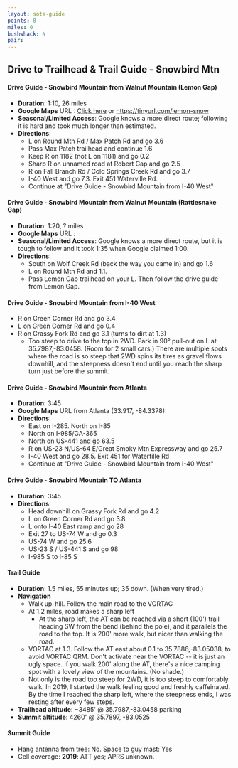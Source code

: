 ```yaml
---
layout: sota-guide
points: 8
miles: 0
bushwhack: N
pair:
---
```

Drive to Trailhead & Trail Guide - Snowbird Mtn
--------------------------------------------------------

#### Drive Guide - Snowbird Mountain from Walnut Mountain (Lemon Gap)

- **Duration**: 1:10, 26 miles
- **Google Maps** URL : [Click here](https://www.google.com/maps/dir/35.82536,+-82.93744/'35.7987,-83.0458'/@35.7927334,-83.0751278,13z/data=!4m15!4m14!1m3!2m2!1d-82.93744!2d35.82536!1m3!2m2!1d-83.0458!2d35.7987!2m3!6e0!7e2!8j1503724320!3e0!5i1) or https://tinyurl.com/lemon-snow
- **Seasonal/Limited Access**: Google knows a more direct route; following it is hard and took much longer than estimated.
- **Directions**:
  - L on Round Mtn Rd / Max Patch Rd and go 3.6
  - Pass Max Patch trailhead and continue 1.6
  - Keep R on 1182 (not L on 1181) and go 0.2
  - Sharp R on unnamed road at Robert Gap and go 2.5
  - R on Fall Branch Rd / Cold Springs Creek Rd and go 3.7
  - I-40 West and go 7.3.  Exit 451 Waterville Rd.
  - Continue at "Drive Guide - Snowbird Mountain from I-40 West"

#### Drive Guide - Snowbird Mountain from Walnut Mountain (Rattlesnake Gap)

- **Duration**: 1:20, ? miles
- **Google Maps** URL : 
- **Seasonal/Limited Access**: Google knows a more direct route, but it is tough to follow and it took 1:35 when Google claimed 1:00.
- **Directions**:
  - South on Wolf Creek Rd (back the way you came in) and go 1.6
  - L on Round Mtn Rd and 1.1.
  - Pass Lemon Gap trailhead on your L.  Then follow the drive guide from Lemon Gap.

#### Drive Guide - Snowbird Mountain from I-40 West

- R on Green Corner Rd and go 3.4
- L on Green Corner Rd and go 0.4
- R on Grassy Fork Rd and go 3.1  (turns to dirt at 1.3)
  - Too steep to drive to the top in 2WD.  Park in 90° pull-out on L at 35.7987,-83.0458.  (Room for 2 small cars.)  There are multiple spots where the road is so steep that 2WD spins its tires as gravel flows downhill, and the steepness doesn't end until you reach the sharp turn just before the summit. 

#### Drive Guide - Snowbird Mountain from Atlanta

* **Duration**: 3:45
* **Google Maps** URL from Atlanta (33.917, -84.3378): 
* **Directions**:
    * East on I-285. North on I-85
    * North on I-985/GA-365
    * North on US-441 and go 63.5
    * R on US-23 N/US-64 E/Great Smoky Mtn Expressway and go 25.7
    * I-40 West and go 28.5. Exit 451 for Waterfille Rd
    * Continue at "Drive Guide - Snowbird Mountain from I-40 West"



#### Drive Guide - Snowbird Mountain TO Atlanta
* **Duration**: 3:45
* **Directions**:
    * Head downhill on Grassy Fork Rd and go 4.2
    * L on Green Corner Rd and go 3.8
    * L onto I-40 East ramp and go 28
    * Exit 27 to US-74 W and go 0.3
    * US-74 W and go 25.6
    * US-23 S / US-441 S and go 98
    * I-985 S to I-85 S

#### Trail Guide

* **Duration**: 1.5 miles, 55 minutes up; 35 down. (When very tired.)
* **Navigation**
    * Walk up-hill.  Follow the main road to the VORTAC
    * At 1.2 miles, road makes a sharp left
        * At the sharp left, the AT can be reached via a short (100') trail heading SW from the bend (behind the pole), and it parallels the road to the top.  It is 200' more walk, but nicer than walking the road.
    * VORTAC at 1.3.  Follow the AT east about 0.1 to 35.7886,-83.05038, to avoid VORTAC QRM. Don't activate near the VORTAC -- it is just an ugly space. If you walk 200' along the AT, there's a nice camping spot with a lovely view of the mountains. (No shade.)
    * Not only is the road too steep for 2WD, it is too steep to comfortably walk. In 2019, I started the walk feeling good and freshly caffeinated. By the time I reached the sharp left, where the steepness ends, I was resting after every few steps.
* **Trailhead altitude**: ~3485' @ 35.7987,-83.0458 parking
* **Summit altitude**: 4260' @ 35.7897, -83.0525

#### Summit Guide

* Hang antenna from tree: No.  Space to guy mast: Yes
* Cell coverage: **2019**: ATT yes; APRS unknown.
